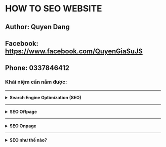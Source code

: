 # HOW TO SEO WEBSITE
## Author: Quyen Dang
## Facebook: https://www.facebook.com/QuyenGiaSuJS
## Phone: 0337846412
### Khái niệm cần nắm được:
---
<details><summary><b>Search Engine Optimization (SEO)</b></summary>
<p>

SEO là từ viết tắt của Search Engine Optimization (tối ưu hóa công cụ tìm kiếm), là một quy trình nâng cao thứ hạng của website trên các công cụ tìm kiếm giúp người dùng có thể tìm thấy trang web dễ dàng hơn trên bảng kết quả tìm kiếm.

</p>
</details>

---
<details><summary><b>SEO Offpage</b></summary>
<p>
 SEO Offpage là việc xây dựng những liên kết ngoài trỏ về website. Mục đích để tăng hệ thống liên kết có chất lượng trỏ về trang đích từ những website khác để đẩy mạnh từ khóa của mình lên.
</p>
</details>

---
<details><summary><b>SEO Onpage</b></summary>
<p>
     SEO Onpage chính là việc tối ưu bên trong website, trên từng trang con, được lặp đi nhiều lần mỗi khi đăng một bài viết mới. Việc này nhằm mục đích chính là để đưa website này đứng ở vị trí đầu tiên trên trang kết quả tìm kiếm của Google.
</p>
</details>

---
<details><summary><b>SEO như thế nào?</b></summary>
<ul>
 <li>Phải có thẻ meta title, description</li>
 <li>Heading: h1->h6 dùng phải phù hợp (tránh sử dụng lung tung)</li>
 <li>Alt: sử dụng thẻ img luôn phải có Alt</li>
 <li>Bold: In đậm những nội dung quan trọng (sử dụng thẻ [b] hoặc heading)</li>
 <li>Internal link: liên kết tới các bài viết liên quan trên website</li>
 <li>Nội dung: có ích cho người đọc, k0 được trùng lặp, dễ đọc, dễ hiểu => Nhiều người đọc => SEO top càng cao</li>
</ul>
</details>


      

